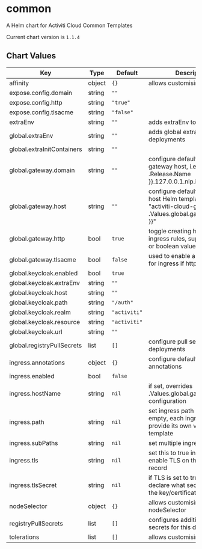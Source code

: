 common
======
A Helm chart for Activiti Cloud Common Templates

Current chart version is `1.1.4`





## Chart Values

| Key | Type | Default | Description |
|-----|------|---------|-------------|
| affinity | object | `{}` | allows customising affinity |
| expose.config.domain | string | `""` |  |
| expose.config.http | string | `"true"` |  |
| expose.config.tlsacme | string | `"false"` |  |
| extraEnv | string | `""` | adds extraEnv to deployments |
| global.extraEnv | string | `""` | adds global extraEnv to deployments |
| global.extraInitContainers | string | `""` |  |
| global.gateway.domain | string | `""` | configure default domain for gateway host, i.e. "{{ .Release.Name }}.127.0.0.1.nip.io" |
| global.gateway.host | string | `""` | configure default gateway host Helm template, i.e. "activiti-cloud-gateway.{{ .Values.global.gateway.domain }}" |
| global.gateway.http | bool | `true` | toggle creating http or https ingress rules, supports literal or boolean values |
| global.gateway.tlsacme | bool | `false` | used to enable automatic TLS for ingress if http is false |
| global.keycloak.enabled | bool | `true` |  |
| global.keycloak.extraEnv | string | `""` |  |
| global.keycloak.host | string | `""` |  |
| global.keycloak.path | string | `"/auth"` |  |
| global.keycloak.realm | string | `"activiti"` |  |
| global.keycloak.resource | string | `"activiti"` |  |
| global.keycloak.url | string | `""` |  |
| global.registryPullSecrets | list | `[]` | configure pull secrets for all deployments |
| ingress.annotations | object | `{}` | configure default ingress annotations |
| ingress.enabled | bool | `false` |  |
| ingress.hostName | string | `nil` | if set, overrides .Values.global.gateway.host configuration |
| ingress.path | string | `nil` | set ingress path @default empty, each ingress should provide its own value or template |
| ingress.subPaths | string | `nil` | set multiple ingress subpaths |
| ingress.tls | string | `nil` | set this to true in order to enable TLS on the ingress record |
| ingress.tlsSecret | string | `nil` | if TLS is set to true, you must declare what secret will store the key/certificate for TLS |
| nodeSelector | object | `{}` | allows customising nodeSelector |
| registryPullSecrets | list | `[]` | configures additional pull secrets for this deployment |
| tolerations | list | `[]` | allows customising tolerations |
